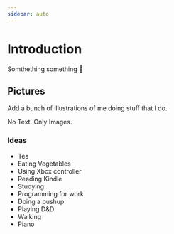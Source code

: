 ```yaml
---
sidebar: auto
---
```


# Introduction

Somthething something :horse:

## Pictures

Add a bunch of illustrations of me doing stuff that I do.

No Text. Only Images.

### Ideas

- Tea
- Eating Vegetables
- Using Xbox controller
- Reading Kindle
- Studying
- Programming for work
- Doing a pushup
- Playing D&D
- Walking
- Piano
